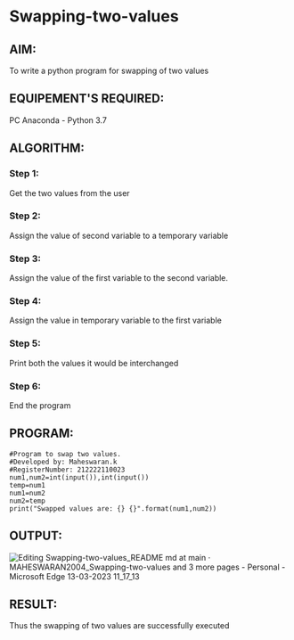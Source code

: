 # Swapping-two-values
## AIM:
To write a python program for swapping of two values
## EQUIPEMENT'S REQUIRED: 
PC
Anaconda - Python 3.7
## ALGORITHM: 
### Step 1:
Get the two values from the user
### Step 2: 
Assign the value of second variable to a temporary variable 
### Step 3: 
Assign the value of the first variable to the second variable.
### Step 4:  
Assign the value in temporary variable to the first variable
### Step 5: 
Print both the values it would be interchanged
### Step 6: 
End the program
## PROGRAM:
```
#Program to swap two values.
#Developed by: Maheswaran.k 
#RegisterNumber: 212222110023
num1,num2=int(input()),int(input())
temp=num1
num1=num2
num2=temp
print("Swapped values are: {} {}".format(num1,num2))
```

## OUTPUT:
![Editing Swapping-two-values_README md at main · MAHESWARAN2004_Swapping-two-values and 3 more pages - Personal - Microsoft​ Edge 13-03-2023 11_17_13](https://user-images.githubusercontent.com/119478181/224618786-070c293d-ffc3-418b-bbef-f013c4a34b2d.png)

## RESULT:
Thus the swapping of two values are successfully executed



